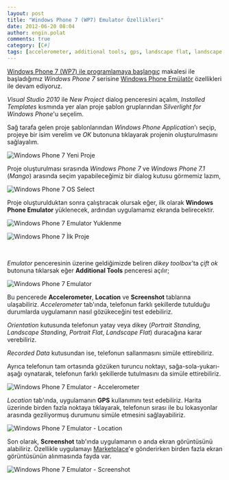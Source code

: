 ```yaml
---
layout: post
title: "Windows Phone 7 (WP7) Emulator Özellikleri"
date: 2012-06-20 08:04
author: engin.polat
comments: true
category: [C#]
tags: [accelerometer, additional tools, gps, landscape flat, landscape standing, location, marketplace, orientation, portrait flat, portrait standing, recorded data, screenshot, visual studio 2010, windows phone emulator, wp7]
---
```

<a title="Windows Phone 7 (WP7) ile programlamaya başlangıç" href="http://www.enginpolat.com/windows-phone-7-wp7-ile-programlamaya-baslangic/" target="_blank" rel="noopener">Windows Phone 7 (WP7) ile programlamaya başlangıç</a> makalesi ile başladığımız *Windows Phone 7* serisine <a title="Windows Phone Emulator" href="http://msdn.microsoft.com/en-us/library/ff402563.aspx" target="_blank" rel="noopener">Windows Phone Emülatör</a> özellikleri ile devam ediyoruz.

*Visual Studio 2010* ile *New Project* dialog penceresini açalım, *Installed Templates* kısmında yer alan proje şablon gruplarından *Silverlight for Windows Phone*'u seçelim.

Sağ tarafa gelen proje şablonlarından *Windows Phone Application*'ı seçip, projeye bir isim verelim ve *OK* butonuna tıklayarak projenin oluşturulmasını sağlayalım.

![](/assets/uploads/2012/03/WP7_Baslangic_02.png "Windows Phone 7 Yeni Proje")

Proje oluşturulması sırasında *Windows Phone 7* ve *Windows Phone 7.1* (*Mango*) arasında seçim yapabileceğimiz bir dialog kutusu görmemiz lazım,

![](/assets/uploads/2012/03/WP7_Baslangic_OS_Select.png "Windows Phone 7 OS Select")

Proje oluşturulduktan sonra çalıştıracak olursak eğer, ilk olarak **Windows Phone Emulator** yüklenecek, ardından uygulamamız ekranda belirecektir.

![](/assets/uploads/2012/03/WP7_Baslangic_Emulator_Load.png "Windows Phone 7 Emulator Yuklenme")

![](/assets/uploads/2012/03/WP7_Baslangic_Emulator_First_Project.png "Windows Phone 7 İlk Proje")

<br class="clear" />

*Emulator* penceresinin üzerine geldiğimizde beliren *dikey toolbox*'ta *çift ok* butonuna tıklarsak eğer **Additional Tools** penceresi açılır;

![](/assets/uploads/2012/06/WP7_Emulator_01.png "Windows Phone 7 Emulator")

Bu pencerede **Accelerometer**, **Location** ve **Screenshot** tablarına ulaşabiliriz. *Accelerometer* tab'ında, telefonun farklı şekillerde tutulduğu durumlarda uygulamanın nasıl gözükeceğini test edebiliriz.

*Orientation* kutusunda telefonun yatay veya dikey (*Portrait Standing*, *Landscape Standing*, *Portrait Flat*, *Landscape Flat*) duracağına karar verebiliriz.

*Recorded Data* kutusundan ise, telefonun sallanmasını simüle ettirebiliriz.

Ayrıca telefonun tam ortasında gözüken turuncu noktayı, sağa-sola-yukarı-aşağı oynatarak, telefonun farklı şekillerde tutulmasını da simüle ettirebiliriz.

![](/assets/uploads/2012/06/WP7_Emulator_02.png "Windows Phone 7 Emulator - Accelerometer")

*Location* tab'ında, uygulamanın **GPS** kullanımını test edebiliriz. Harita üzerinde birden fazla noktaya tıklayarak, telefonun sırası ile bu lokasyonlar arasında geziliyormuş durumunu simüle etmesini sağlayabiliriz.

![](/assets/uploads/2012/06/WP7_Emulator_03.png "Windows Phone 7 Emulator - Location")

Son olarak, **Screenshot** tab'ında uygulamanın o anda ekran görüntüsünü alabiliriz. Özellikle uygulamayı <a href="http://www.windowsphone.com/marketplace" title="Windows Phone Marketplace" target="_blank" rel="noopener">Marketplace</a>'e gönderirken birden fazla ekran görüntüsünün alınmasında fayda var.

![](/assets/uploads/2012/06/WP7_Emulator_04.png "Windows Phone 7 Emulator - Screenshot")

